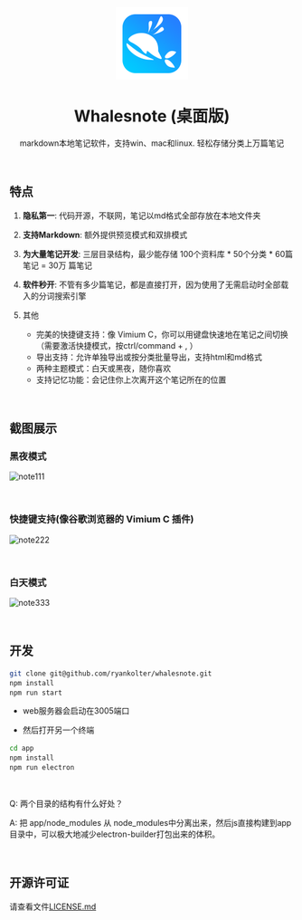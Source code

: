 
<div align="center">
  <img src="public/icon.png" height="128">
  <h1>Whalesnote (桌面版)</h1>
  <p>markdown本地笔记软件，支持win、mac和linux. 轻松存储分类上万篇笔记</p>
</div>

<br>

## 特点

1. **隐私第一**: 代码开源，不联网，笔记以md格式全部存放在本地文件夹
2. **支持Markdown**: 额外提供预览模式和双排模式
3. **为大量笔记开发**: 三层目录结构，最少能存储 100个资料库 * 50个分类 * 60篇笔记 = 30万 篇笔记
4. **软件秒开**: 不管有多少篇笔记，都是直接打开，因为使用了无需启动时全部载入的分词搜索引擎

5. 其他
    - 完美的快捷键支持：像 Vimium C，你可以用键盘快速地在笔记之间切换（需要激活快捷模式，按ctrl/command + , ）
    - 导出支持：允许单独导出或按分类批量导出，支持html和md格式
    - 两种主题模式：白天或黑夜，随你喜欢
    - 支持记忆功能：会记住你上次离开这个笔记所在的位置

<br>

## 截图展示

### 黑夜模式

![note111](https://user-images.githubusercontent.com/44566054/205487966-53889309-bfce-4775-8d73-e47346515475.PNG)

<br>

### 快捷键支持(像谷歌浏览器的 Vimium C 插件)

![note222](https://user-images.githubusercontent.com/44566054/205487983-a7b4ccbb-3c61-4fce-929c-2a07948d6e7b.PNG)

<br>

### 白天模式

![note333](https://user-images.githubusercontent.com/44566054/205488150-4eea2f39-49c6-479f-9332-6b43b92d1083.PNG)

<br>

## 开发

```bash
git clone git@github.com/ryankolter/whalesnote.git
npm install
npm run start
```
- web服务器会启动在3005端口

- 然后打开另一个终端

```bash
cd app
npm install
npm run electron
```

<br>

Q: 两个目录的结构有什么好处？

A: 把 app/node_modules 从 node_modules中分离出来，然后js直接构建到app目录中，可以极大地减少electron-builder打包出来的体积。

<br>

## 开源许可证

请查看文件[LICENSE.md](./LICENSE.md)
